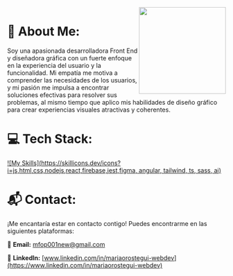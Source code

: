 <img align="right" src="https://github.com/MafeOrostegui/MafeOrostegui/assets/134742622/febc998c-2b88-4820-ae94-8e38a4d0193a" width="200" height="200">

# 💫 About Me:
Soy una apasionada desarrolladora Front End y diseñadora gráfica con un fuerte enfoque en la experiencia del usuario y la funcionalidad. Mi empatía me motiva a comprender las necesidades de los usuarios, y mi pasión me impulsa a encontrar soluciones efectivas para resolver sus problemas, al mismo tiempo que aplico mis habilidades de diseño gráfico para crear experiencias visuales atractivas y coherentes.


# 💻 Tech Stack:
[![My Skills](https://skillicons.dev/icons?i=js,html,css,nodejs,react,firebase,jest,figma, angular, tailwind, ts, sass, ai)](https://skillicons.dev)

# 📬 Contact:

¡Me encantaría estar en contacto contigo! Puedes encontrarme en las siguientes plataformas:

📧 **Email:** [mfop001new@gmail.com](mfop001new@gmail.com)

🔗 **LinkedIn:** [www.linkedin.com/in/mariaorostegui-webdev](https://www.linkedin.com/in/mariaorostegui-webdev)

